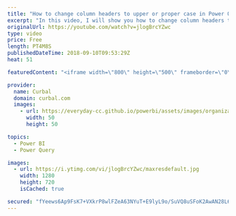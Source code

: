 ```yaml
---
title: "How to change column headers to upper or proper case in Power Query"
excerpt: "In this video, I will show you how to change column headers to upper or proper case in Power Query.  If you are in Ireland in September, make sure you join us at the Galway Power BI User Group. Book your seat here: https://portershed.clearbookings.com/event/127357:galway-power-bi-user-group   Looking"
originalUrl: https://youtube.com/watch?v=jlogBrcYZwc
type: video
price: Free
length: PT4M8S
publishedDateTime: 2018-09-10T09:53:29Z
heat: 51

featuredContent: "<iframe width=\"800\" height=\"500\" frameborder=\"0\" src=\"https://www.youtube.com/embed/jlogBrcYZwc\" allow=\"accelerometer; autoplay; encrypted-media; gyroscope; picture-in-picture\" allowfullscreen></iframe>"

provider:
  name: Curbal
  domain: curbal.com
  images:
    - url: https://everyday-cc.github.io/powerbi/assets/images/organizations/curbal.com-50x50.jpg
      width: 50
      height: 50

topics:
  - Power BI
  - Power Query

images:
  - url: https://i.ytimg.com/vi/jlogBrcYZwc/maxresdefault.jpg
    width: 1280
    height: 720
    isCached: true

secured: "fYeews6Ap9FsK7+VXkrP8wlFZeA63NYuT+E9lyL9o/SuVQ8uSFoK2AwAN28L69mqjZPAyib6pPgHVvkmnaWIZYbei2nN6FaAXOV+hkqxeuaWetjUI5djl2RwcRqOBMTjvqKgMsiUho/dKt0a4wegFPHQ76aqiKiqX6e4QuBxU5w4ns9KCWGnzIRTZ5UAUN1B6M/0+6d30N5s9cg2DiZrMVcu6XlQxYKQW0e1uB0zR2gIcwv/cSxw2H1+WnXg/wYMZd07EkY3tAN1vy71MMOEK367XZQideB0U+61rR4Hdg9vbe3tNZyBBVLpIJ7GCWp1cB+bLgvr5gEJq7+cIzh5t+622PeSr7hkEsysVPTXMrFQg8D19bt9KoDml5FMttgBohsde3H4aV3zVZ+pD8IltP4mISz9tofrRe0Ufd8oxRU=;I2Vn5J8hvI/r3i32uuNHug=="
---
```



